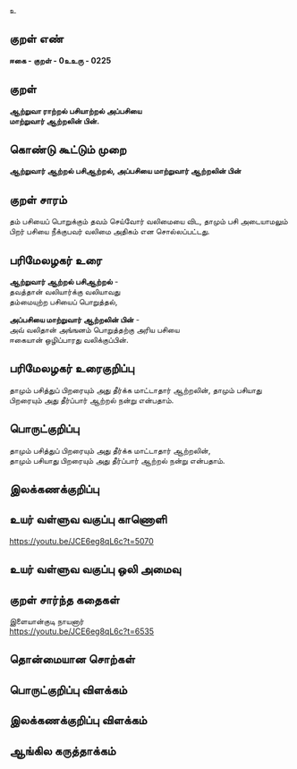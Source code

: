 உ

## குறள் எண் 

**ஈகை - குறள் - 0உஉரு - 0225**  

## குறள் 

**ஆற்றுவா ராற்றல் பசியாற்றல் அப்பசியை  
மாற்றுவார் ஆற்றலின் பின்.** 

## கொண்டு கூட்டும் முறை

**ஆற்றுவார் ஆற்றல் பசிஆற்றல், அப்பசியை மாற்றுவார் ஆற்றலின் பின்**  

## குறள் சாரம் 

தம் பசியைப் பொறுக்கும் தவம் செய்வோர் வலிமையை விட, தாமும் பசி அடையாமலும் பிறர் பசியை நீக்குபவர் வலிமை அதிகம் என சொல்லப்பட்டது. 

## பரிமேலழகர் உரை

**ஆற்றுவார் ஆற்றல் பசிஆற்றல்** -  
தவத்தான் வலியார்க்கு வலியாவது  
தம்மையுற்ற பசியைப் பொறுத்தல்,  

**அப்பசியை மாற்றுவார் ஆற்றலின் பின்** -  
அவ் வலிதான் அங்ஙனம் பொறுத்தற்கு அரிய பசியை  
ஈகையான் ஒழிப்பாரது வலிக்குப்பின். 

## பரிமேலழகர் உரைகுறிப்பு   

தாமும் பசித்துப் பிறரையும் அது தீர்க்க மாட்டாதார் ஆற்றலின், தாமும் பசியாது பிறரையும் அது தீர்ப்பார் ஆற்றல் நன்று என்பதாம்.   

## பொருட்குறிப்பு 

தாமும் பசித்துப் பிறரையும் அது தீர்க்க மாட்டாதார் ஆற்றலின்,  
தாமும் பசியாது பிறரையும் அது தீர்ப்பார் ஆற்றல் நன்று என்பதாம்.   

## இலக்கணக்குறிப்பு  


## உயர் வள்ளுவ வகுப்பு காணொளி

https://youtu.be/JCE6eg8qL6c?t=5070

## உயர் வள்ளுவ வகுப்பு ஒலி அமைவு 

 
## குறள் சார்ந்த கதைகள் 

இளையான்குடி நாயனார்  
https://youtu.be/JCE6eg8qL6c?t=6535

## தொன்மையான சொற்கள்


## பொருட்குறிப்பு விளக்கம்


## இலக்கணக்குறிப்பு விளக்கம்


## ஆங்கில கருத்தாக்கம் 


